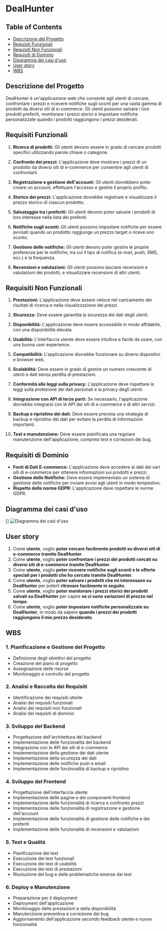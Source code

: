 # DealHunter

## Table of Contents
- [Descrizione del Progetto](#descrizione-del-progetto)
- [Requisiti Funzionali](#requisiti-funzionali)
- [Requisiti Non Funzionali](#requisiti-non-funzionali)
- [Requisiti di Dominio](#requisiti-di-dominio)
- [Diagramma dei casi d'uso](#diagramma-dei-casi-d'uso)
- [User story](#user-story)
- [WBS](#wbs)

## Descrizione del Progetto

DealHunter è un'applicazione web che consente agli utenti di cercare, confrontare i prezzi e ricevere notifiche sugli sconti per una vasta gamma di prodotti da diversi siti di e-commerce. Gli utenti possono salvare i loro prodotti preferiti, monitorare i prezzi storici e impostare notifiche personalizzate quando i prodotti raggiungono i prezzi desiderati.

## Requisiti Funzionali

1. **Ricerca di prodotti:** Gli utenti devono essere in grado di cercare prodotti specifici utilizzando parole chiave o categorie.

2. **Confronto dei prezzi:** L'applicazione deve mostrare i prezzi di un prodotto da diversi siti di e-commerce per consentire agli utenti di confrontarli.

3. **Registrazione e gestione dell'account:** Gli utenti dovrebbero poter creare un account, effettuare l'accesso e gestire il proprio profilo.

4. **Storico dei prezzi:** L'applicazione dovrebbe registrare e visualizzare il prezzo storico di ciascun prodotto.

5. **Salvataggio tra i preferiti:** Gli utenti devono poter salvare i prodotti di loro interesse nella lista dei preferiti.

6. **Notifiche sugli sconti:** Gli utenti possono impostare notifiche per essere avvisati quando un prodotto raggiunge un prezzo target o riceve uno sconto.

7. **Gestione delle notifiche:** Gli utenti devono poter gestire le proprie preferenze per le notifiche, tra cui il tipo di notifica (e-mail, push, SMS, ecc.) e la frequenza.

8. **Recensioni e valutazioni:** Gli utenti possono lasciare recensioni e valutazioni dei prodotti, e visualizzare recensioni di altri utenti.

## Requisiti Non Funzionali

1. **Prestazioni:** L'applicazione deve essere veloce nel caricamento dei risultati di ricerca e nella visualizzazione dei prezzi.

2. **Sicurezza:** Deve essere garantita la sicurezza dei dati degli utenti.

3. **Disponibilità:** L'applicazione deve essere accessibile in modo affidabile, con una disponibilità elevata.

4. **Usabilità:** L'interfaccia utente deve essere intuitiva e facile da usare, con una buona user experience.

5. **Compatibilità:** L'applicazione dovrebbe funzionare su diversi dispositivi e browser web.

6. **Scalabilità:** Deve essere in grado di gestire un numero crescente di utenti e dati senza perdita di prestazioni.

7. **Conformità alle leggi sulla privacy:** L'applicazione deve rispettare le leggi sulla protezione dei dati personali e la privacy degli utenti.

8. **Integrazione con API di terze parti:** Se necessario, l'applicazione dovrebbe integrarsi con le API dei siti di e-commerce e di altri servizi.

9. **Backup e ripristino dei dati:** Deve essere prevista una strategia di backup e ripristino dei dati per evitare la perdita di informazioni importanti.

10. **Test e manutenzione:** Deve essere pianificata una regolare manutenzione dell'applicazione, compresi test e correzioni dei bug.

## Requisiti di Dominio

- **Fonti di Dati E-commerce:** L'applicazione deve accedere ai dati dei vari siti di e-commerce per ottenere informazioni sui prodotti e prezzi.
- **Gestione delle Notifiche:** Deve essere implementato un sistema di gestione delle notifiche per inviare avvisi agli utenti in modo tempestivo.
- **Rispetto delle norme GDPR:** L'applicazione deve rispettare le norme GDPR.

## Diagramma dei casi d'uso
[<a name="diagramma-dei-casi-d'uso"></a>]
![Diagramma dei casi d'uso](https://yuml.me/678f3fae.jpg)

## User story
1. Come **utente**, voglio **poter cercare facilmente prodotti su diversi siti di e-commerce tramite DealHunter**.
2. Come **utente**, voglio **poter confrontare i prezzi dei prodotti cercati su diversi siti di e-commerce tramite DealHunter**.
3. Come **utente**, voglio **poter ricevere notifiche sugli sconti e le offerte speciali per i prodotti che ho cercato tramite DealHunter**.
4. Come **utente**, voglio **poter salvare i prodotti che mi interessano su DealHunter** per poterli **ritrovare facilmente in seguito**.
5. Come **utente**, voglio **poter monitorare i prezzi storici dei prodotti salvati su DealHunter** per capire **se ci sono variazioni di prezzo nel tempo**.
6. Come **utente**, voglio **poter impostare notifiche personalizzate su DealHunter**, in modo da sapere **quando i prezzi dei prodotti raggiungono il mio prezzo desiderato**.

## WBS
### 1. Pianificazione e Gestione del Progetto
   - Definizione degli obiettivi del progetto
   - Creazione del piano di progetto
   - Assegnazione delle risorse
   - Monitoraggio e controllo del progetto

### 2. Analisi e Raccolta dei Requisiti
   - Identificazione dei requisiti utente
   - Analisi dei requisiti funzionali
   - Analisi dei requisiti non funzionali
   - Analisi dei requisiti di dominio

### 3. Sviluppo del Backend
   - Progettazione dell'architettura del backend
   - Implementazione delle funzionalità del backend
   - Integrazione con le API dei siti di e-commerce
   - Implementazione della gestione dei dati utente
   - Implementazione della sicurezza dei dati
   - Implementazione delle notifiche push e email
   - Implementazione delle funzionalità di backup e ripristino

### 4. Sviluppo del Frontend
   - Progettazione dell'interfaccia utente
   - Implementazione delle pagine e dei componenti frontend
   - Implementazione delle funzionalità di ricerca e confronto prezzi
   - Implementazione delle funzionalità di registrazione e gestione dell'account
   - Implementazione delle funzionalità di gestione delle notifiche e dei preferiti
   - Implementazione delle funzionalità di recensioni e valutazioni

### 5. Test e Qualità
   - Pianificazione dei test
   - Esecuzione dei test funzionali
   - Esecuzione dei test di usabilità
   - Esecuzione dei test di prestazioni
   - Risoluzione dei bug e delle problematiche emerse dai test

### 6. Deploy e Manutenzione
   - Preparazione per il deployment
   - Deployment dell'applicazione
   - Monitoraggio delle prestazioni e della disponibilità
   - Manutenzione preventiva e correzione dei bug
   - Aggiornamento dell'applicazione secondo feedback utente e nuove funzionalità
